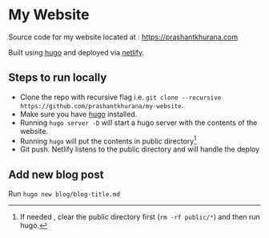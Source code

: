 
# My Website 

Source code for my website located at : https://prashantkhurana.com

Built using [hugo](http://gohugo.io/) and deployed via [netlify](https://www.netlify.com/). 

## Steps to run locally

* Clone the repo with recursive flag i.e. `git clone --recursive  https://github.com/prashantkhurana/my-website`. 
* Make sure you have [hugo](https://gohugo.io/getting-started/quick-start/) installed.
* Running `hugo server -D` will start a hugo server with the contents of the website.
* Running `hugo` will put the contents in public directory[^fn1]
* Git push. Netlify listens to the public directory and will handle the deploy


## Add new blog post
Run `hugo new blog/blog-title.md`

[^fn1]: If needed , clear the public directory first (`rm -rf public/*`) and then run hugo.